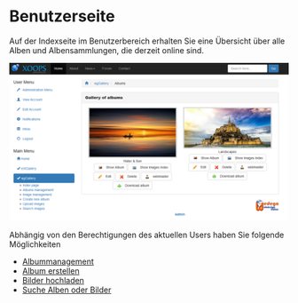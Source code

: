 # Benutzerseite

Auf der Indexseite im Benutzerbereich erhalten Sie eine Übersicht über alle Alben und Albensammlungen, die derzeit online sind.

![](../../.gitbook/assets/index1.png)

Abhängig von den Berechtigungen des aktuellen Users haben Sie folgende Möglichkeiten

* [Albummanagement](https://github.com/XoopsDocs/wggallery-tutorial/tree/c0578d175b4af5ab03df39ad6c1973b969a45b0c/deutsch/the-user-side/album_management.md)
* [Album erstellen](https://github.com/XoopsDocs/wggallery-tutorial/tree/c0578d175b4af5ab03df39ad6c1973b969a45b0c/deutsch/the-user-side/album_create.md)
* [Bilder hochladen](https://github.com/XoopsDocs/wggallery-tutorial/tree/c0578d175b4af5ab03df39ad6c1973b969a45b0c/deutsch/the-user-side/upload_images.md)
* [Suche Alben oder Bilder](search.md)

